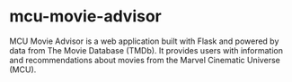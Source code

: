 # mcu-movie-advisor
MCU Movie Advisor is a web application built with Flask and powered by data from The Movie Database (TMDb). It provides users with information and recommendations about movies from the Marvel Cinematic Universe (MCU).
